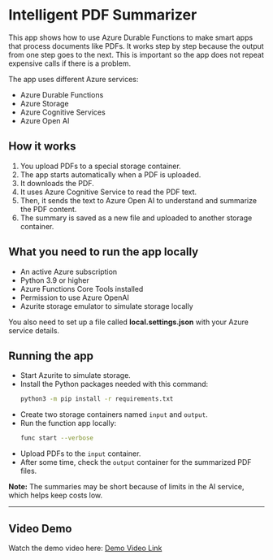 
# Intelligent PDF Summarizer

This app shows how to use Azure Durable Functions to make smart apps that process documents like PDFs. It works step by step because the output from one step goes to the next. This is important so the app does not repeat expensive calls if there is a problem.

The app uses different Azure services:  
- Azure Durable Functions  
- Azure Storage  
- Azure Cognitive Services  
- Azure Open AI  

## How it works

1. You upload PDFs to a special storage container.  
2. The app starts automatically when a PDF is uploaded.  
3. It downloads the PDF.  
4. It uses Azure Cognitive Service to read the PDF text.  
5. Then, it sends the text to Azure Open AI to understand and summarize the PDF content.  
6. The summary is saved as a new file and uploaded to another storage container.  

## What you need to run the app locally

- An active Azure subscription  
- Python 3.9 or higher  
- Azure Functions Core Tools installed  
- Permission to use Azure OpenAI  
- Azurite storage emulator to simulate storage locally  

You also need to set up a file called **local.settings.json** with your Azure service details.

## Running the app

- Start Azurite to simulate storage.  
- Install the Python packages needed with this command:  
  ```bash
  python3 -m pip install -r requirements.txt
  ```  
- Create two storage containers named `input` and `output`.  
- Run the function app locally:  
  ```bash
  func start --verbose
  ```  
- Upload PDFs to the `input` container.  
- After some time, check the `output` container for the summarized PDF files.

**Note:** The summaries may be short because of limits in the AI service, which helps keep costs low.

---

## Video Demo

Watch the demo video here: [Demo Video Link](https://drive.google.com/file/d/1rWNZP-3pJOjBIsDDh9_2CDi3VH-f8-Bd/view?usp=sharing)  
